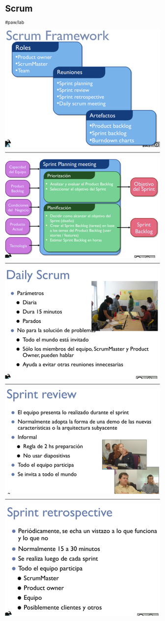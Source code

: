 #  Scrum
#paw/lab

![](Scrum/Screen%20Shot%202018-03-14%20at%2019.48.53.png)
- - - -
![](Scrum/Screen%20Shot%202018-03-14%20at%2019.49.01.png)
- - - -
![](Scrum/Screen%20Shot%202018-03-14%20at%2019.49.25.png)
- - - -
![](Scrum/Screen%20Shot%202018-03-14%20at%2019.49.34.png)
- - - -
![](Scrum/Screen%20Shot%202018-03-14%20at%2019.49.40.png)